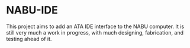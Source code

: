 # NABU-IDE
This project aims to add an ATA IDE interface to the NABU computer. It is still very much a work in progress, with much designing, fabrication, and testing ahead of it.
